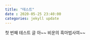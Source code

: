 ```yaml
---
title: "테스트"
date : 2020-05-25 23:40:00
categories: jekyll update
---
```

첫 번째 테스트 글
아~~ 비운의 흑마법사여~~
